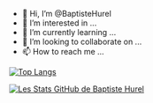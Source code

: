 - 👋 Hi, I’m @BaptisteHurel
- 👀 I’m interested in ...
- 🌱 I’m currently learning ...
- 💞️ I’m looking to collaborate on ...
- 📫 How to reach me ...

[![Top Langs](https://github-readme-stats.vercel.app/api/top-langs/?username=baptistehurel&hide=javascript)](https://github.com/baptistehurel/github-readme-stats)

[![Les Stats GitHub de Baptiste Hurel](https://github-readme-stats.vercel.app/api?username=baptistehurel)](https://github.com/baptistehurel/github-readme-stats&show_icons=true&theme=radical)
<!---
BaptisteHurel/BaptisteHurel is a ✨ special ✨ repository because its `README.md` (this file) appears on your GitHub profile.
You can click the Preview link to take a look at your changes.
--->
